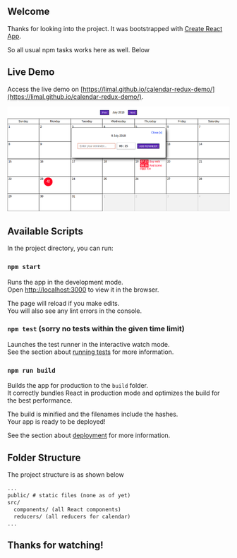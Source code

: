 ## Welcome

Thanks for looking into the project. It was bootstrapped with [Create React App](https://github.com/facebookincubator/create-react-app).

So all usual npm tasks works here as well. Below 

## Live Demo

Access the live demo on [https://limal.github.io/calendar-redux-demo/](https://limal.github.io/calendar-redux-demo/).

![Calendar Redux screenshot](calendar-redux.png?raw=true "Calendar Redux in action")

## Available Scripts

In the project directory, you can run:

### `npm start`

Runs the app in the development mode.<br>
Open [http://localhost:3000](http://localhost:3000) to view it in the browser.

The page will reload if you make edits.<br>
You will also see any lint errors in the console.

### `npm test` (sorry no tests within the given time limit)

Launches the test runner in the interactive watch mode.<br>
See the section about [running tests](#running-tests) for more information.

### `npm run build`

Builds the app for production to the `build` folder.<br>
It correctly bundles React in production mode and optimizes the build for the best performance.

The build is minified and the filenames include the hashes.<br>
Your app is ready to be deployed!

See the section about [deployment](#deployment) for more information.

## Folder Structure

The project structure is as shown below

```
...
public/ # static files (none as of yet)
src/
  components/ (all React components)
  reducers/ (all reducers for calendar)
...
```

## Thanks for watching!

